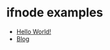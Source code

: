 # ifnode examples

* [Hello World!](https://github.com/ifnode/examples/tree/master/hello-world)
* [Blog](https://github.com/ifnode/examples/tree/master/blog)
